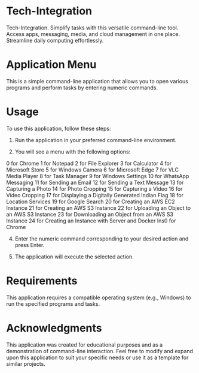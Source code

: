 # Tech-Integration
Tech-Integration. Simplify tasks with this versatile command-line tool. Access apps, messaging, media, and cloud management in one place. Streamline daily computing effortlessly.
# Application Menu
This is a simple command-line application that allows you to open various programs and perform tasks by entering numeric commands.
# Usage
To use this application, follow these steps:

1. Run the application in your preferred command-line environment.

2. You will see a menu with the following options:

0 for Chrome
1 for Notepad
2 for File Explorer
3 for Calculator
4 for Microsoft Store
5 for Windows Camera
6 for Microsoft Edge
7 for VLC Media Player
8 for Task Manager
9 for Windows Settings
10 for WhatsApp Messaging
11 for Sending an Email
12 for Sending a Text Message
13 for Capturing a Photo
14 for Photo Cropping
15 for Capturing a Video
16 for Video Cropping
17 for Displaying a Digitally Generated Indian Flag
18 for Location Services
19 for Google Search
20 for Creating an AWS EC2 Instance
21 for Creating an AWS S3 Instance
22 for Uploading an Object to an AWS S3 Instance
23 for Downloading an Object from an AWS S3 Instance
24 for Creating an Instance with Server and Docker Ins0 for Chrome

4. Enter the numeric command corresponding to your desired action and press Enter.

5. The application will execute the selected action.
# Requirements
This application requires a compatible operating system (e.g., Windows) to run the specified programs and tasks.
# Acknowledgments
This application was created for educational purposes and as a demonstration of command-line interaction.
Feel free to modify and expand upon this application to suit your specific needs or use it as a template for similar projects.
